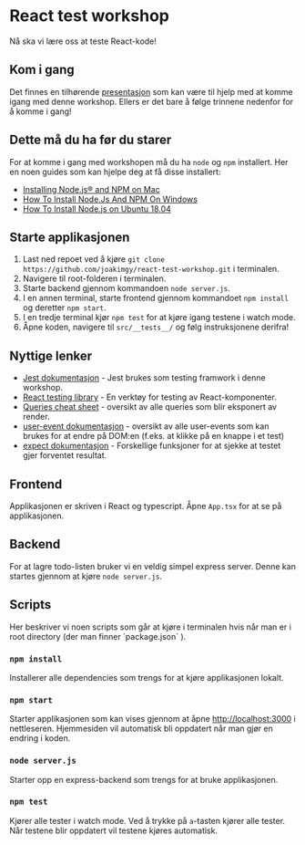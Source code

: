 # React test workshop

Nå ska vi lære oss at teste React-kode!

## Kom i gang

Det finnes en tilhørende [presentasjon](https://joakimgy.github.io/react-test-workshop/#/) som kan være til hjelp med at komme igang med denne workshop. Ellers er det bare å følge trinnene nedenfor for å komme i gang!

## Dette må du ha før du starer

For at komme i gang med workshopen må du ha `node` og `npm` installert. Her en noen guides som kan hjelpe deg at få disse installert:

- [Installing Node.js® and NPM on Mac](https://treehouse.github.io/installation-guides/mac/node-mac.html)
- [How To Install Node.Js And NPM On Windows](https://phoenixnap.com/kb/install-node-js-npm-on-windows)
- [How To Install Node.js on Ubuntu 18.04](https://www.digitalocean.com/community/tutorials/how-to-install-node-js-on-ubuntu-18-04)

## Starte applikasjonen

1. Last ned repoet ved å kjøre `git clone https://github.com/joakimgy/react-test-workshop.git` i terminalen.
2. Navigere til root-folderen i terminalen.
3. Starte backend gjennom kommandoen `node server.js`.
4. I en annen terminal, starte frontend gjennom kommandoet `npm install` og deretter `npm start`.
5. I en tredje terminal kjør `npm test` for at kjøre igang testene i watch mode.
6. Åpne koden, navigere til `src/__tests__/` og følg instruksjonene derifra!

## Nyttige lenker

- [Jest dokumentasjon](https://jestjs.io/docs/en/getting-started) - Jest brukes som testing framwork i denne workshop.
- [React testing library](https://testing-library.com/docs/react-testing-library/intro) - En verktøy for testing av React-komponenter.
- [Queries cheat sheet](https://testing-library.com/docs/react-testing-library/cheatsheet) - oversikt av alle queries som blir eksponert av render.
- [user-event dokumentasjon](https://github.com/testing-library/user-event) - oversikt av alle user-events som kan brukes for at endre på DOM:en (f.eks. at klikke på en knappe i et test)
- [expect dokumentasjon](https://jestjs.io/docs/en/expect) - Forskellige funksjoner for at sjekke at testet gjer forventet resultat.

## Frontend

Applikasjonen er skriven i React og typescript. Åpne `App.tsx` for at se på applikasjonen.

## Backend

For at lagre todo-listen bruker vi en veldig simpel express server. Denne kan startes gjennom at kjøre `node server.js`.

## Scripts

Her beskriver vi noen scripts som går at kjøre i terminalen hvis når man er i root directory (der man finner ´package.json´ ).

### `npm install`

Installerer alle dependencies som trengs for at kjøre applikasjonen lokalt.

### `npm start`

Starter applikasjonen som kan vises gjennom at åpne [http://localhost:3000](http://localhost:3000) i nettleseren. Hjemmesiden vil automatisk bli oppdatert når man gjør en endring i koden.

### `node server.js`

Starter opp en express-backend som trengs for at bruke applikasjonen.

### `npm test`

Kjører alle tester i watch mode. Ved å trykke på `a`-tasten kjører alle tester. Når testene blir oppdatert vil testene kjøres automatisk.
